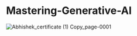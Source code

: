 # Mastering-Generative-AI
![Abhishek_certificate (1) Copy_page-0001](https://github.com/user-attachments/assets/f0fa4be1-549d-448d-ae98-74dadb250be9)
